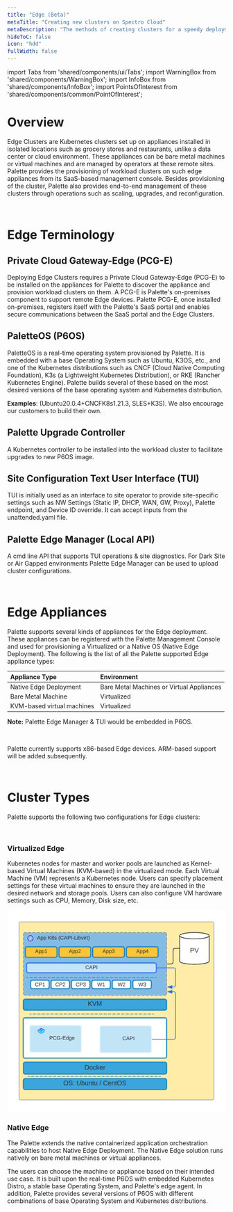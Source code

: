 ```yaml
---
title: "Edge (Beta)"
metaTitle: "Creating new clusters on Spectro Cloud"
metaDescription: "The methods of creating clusters for a speedy deployment on any CSP"
hideToC: false
icon: "hdd"
fullWidth: false
---
```


import Tabs from 'shared/components/ui/Tabs';
import WarningBox from 'shared/components/WarningBox';
import InfoBox from 'shared/components/InfoBox';
import PointsOfInterest from 'shared/components/common/PointOfInterest';

# Overview

Edge Clusters are Kubernetes clusters set up on appliances installed in isolated locations such as grocery stores and restaurants, unlike a data center or cloud environment. These appliances can be bare metal machines or virtual machines and are managed by operators at these remote sites. Palette provides the provisioning of workload clusters on such edge appliances from its SaaS-based management console. Besides provisioning of the cluster, Palette also provides end-to-end management of these clusters through operations such as scaling, upgrades, and reconfiguration.

<br />

# Edge Terminology

## Private Cloud Gateway-Edge (PCG-E)

Deploying Edge Clusters requires a Private Cloud Gateway-Edge (PCG-E) to be installed on the appliances for Palette to discover the appliance and provision workload clusters on them. A PCG-E is Palette's on-premises component to support remote Edge devices. Palette PCG-E, once installed on-premises, registers itself with the Palette's SaaS portal and enables secure communications between the SaaS portal and the Edge Clusters.

## PaletteOS (P6OS)

PaletteOS is a real-time operating system provisioned by Palette. It is embedded with a base Operating System such as Ubuntu, K3OS, etc., and one of the Kubernetes distributions such as CNCF (Cloud Native Computing Foundation), K3s (a Lightweight Kubernetes Distribution), or RKE (Rancher Kubernetes Engine). Palette builds several of these based on the most desired versions of the base operating system and Kubernetes distribution.

**Examples**: (Ubuntu20.0.4+CNCFK8s1.21.3, SLES+K3S). We also encourage our customers to build their own.

## Palette Upgrade Controller

A Kubernetes controller to be installed into the workload cluster to facilitate upgrades to new P6OS image.

## Site Configuration Text User Interface (TUI)

TUI is initially used as an interface to site operator to provide site-specific settings such as NW Settings (Static IP, DHCP, WAN, GW, Proxy), Palette endpoint, and Device ID override. It can accept inputs from the unattended.yaml file.

## Palette Edge Manager (Local API)

A cmd line API that supports TUI operations & site diagnostics. For Dark Site or Air Gapped environments Palette Edge Manager can be used to upload cluster configurations.

<br />

# Edge Appliances

Palette supports several kinds of appliances for the Edge deployment. These appliances can be registered with the Palette Management Console and used for provisioning a Virtualized or a Native OS (Native Edge Deployment). The following is the list of all the Palette supported Edge appliance types:

  | **Appliance Type**              | **Environment**                           |
  | :------------------------------ | :---------------------------------------- |
  | Native Edge Deployment          | Bare Metal Machines or Virtual Appliances |
  | Bare Metal Machine              | Virtualized                               |
  | KVM-based virtual machines      | Virtualized                               |

**Note:** Palette Edge Manager & TUI would be embedded in P6OS.

<br />

<InfoBox>

Palette currently supports x86-based Edge devices. ARM-based support will be added subsequently.

</InfoBox>

<br />

# Cluster Types

Palette supports the following two configurations for Edge clusters:

<br />

### Virtualized Edge

Kubernetes nodes for master and worker pools are launched as Kernel-based Virtual Machines (KVM-based) in the virtualized mode. Each Virtual Machine (VM) represents a Kubernetes node. Users can specify placement settings for these virtual machines to ensure they are launched in the desired network and storage pools. Users can also configure VM hardware settings such as CPU, Memory, Disk size, etc.

![virtualized-edge.png](virtualized-edge.png)

### Native Edge

The Palette extends the native containerized application orchestration capabilities to host Native Edge Deployment. The Native Edge solution runs natively on bare metal machines or virtual appliances.

The users can choose the machine or appliance based on their intended use case. It is built upon the real-time P6OS with embedded Kubernetes Distro, a stable base Operating System, and Palette's edge agent. In addition, Palette provides several versions of P6OS with different combinations of base Operating System and Kubernetes distributions.

<br />
